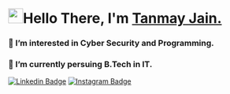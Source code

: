 
<h1 align="left"><img src="https://raw.githubusercontent.com/sidbelbase/sidbelbase/master/wave.gif" width="30px">Hello There, I'm <a href="https://sidbelbase.me">Tanmay Jain.</a></h1>

<h3 align="left">👀 I’m interested in Cyber Security and Programming.</h3>
<h3 align="left">🌱 I’m currently persuing B.Tech in IT.</h3>

<a target="_blank" href="https://linkedin.com/in/tj07/">
<img src="https://img.shields.io/badge/-tj07-blue?style=for-the-badge&logo=Linkedin&logoColor=white&link=https://linkedin.com/in/tj07/" alt="Linkedin Badge"></a>



<a target="_blank" href="https://instagram.com/t.j.07/">
<img src="https://img.shields.io/badge/-tj07-E1306C?style=for-the-badge&logo=Instagram&logoColor=white&link=https://instagram.com/t.j.07/" alt="Instagram Badge"></a>


<br>

<br>


<!---
tj07-dev/tj07-dev is a ✨ special ✨ repository because its `README.md` (this file) appears on your GitHub profile.
You can click the Preview link to take a look at your changes.
--->
